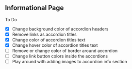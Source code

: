 Informational Page
------------------

To Do

- [x] Change background color of accordion headers
- [x] Remove links as accordion titles
- [x] Change color of accordion titles text
- [x] Change hover color of accordion titles text
- [ ] Remove or change color of border around accordion
- [ ] Change link button colors inside the accordions
- [ ] Play around with adding images to accordion info section

